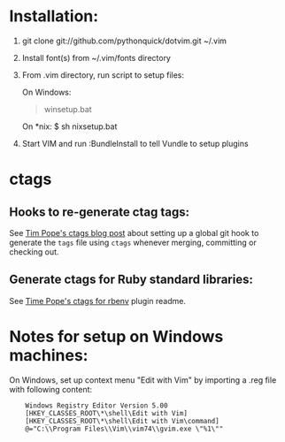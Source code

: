 # Installation:

1.   git clone git://github.com/pythonquick/dotvim.git ~/.vim
2.   Install font(s) from ~/.vim/fonts directory
3.   From .vim directory, run script to setup files:

     On Windows:
     > winsetup.bat
     
     On *nix:
     $ sh nixsetup.bat
     
4.   Start VIM and run :BundleInstall to tell Vundle to setup plugins


# ctags

## Hooks to re-generate ctag tags:

See [Tim Pope's ctags blog post](https://tbaggery.com/2011/08/08/effortless-ctags-with-git.html)
about setting up a global git hook to generate the `tags` file using `ctags`
whenever merging, committing or checking out.

## Generate ctags for Ruby standard libraries:

See [Time Pope's ctags for rbenv](https://github.com/tpope/rbenv-ctags) plugin readme.


# Notes for setup on Windows machines:

On Windows, set up context menu "Edit with Vim" by importing a .reg file with following content:

        Windows Registry Editor Version 5.00
        [HKEY_CLASSES_ROOT\*\shell\Edit with Vim]
        [HKEY_CLASSES_ROOT\*\shell\Edit with Vim\command] 
        @="C:\\Program Files\\Vim\\vim74\\gvim.exe \"%1\""
